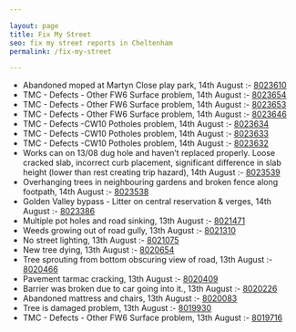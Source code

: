 ```yaml
---

layout: page
title: Fix My Street
seo: fix my street reports in Cheltenham
permalink: /fix-my-street

---
```


<!-- fix_marker starts -->

- Abandoned moped at Martyn Close play park, 14th August :- [8023610](https://www.fixmystreet.com/report/8023610)
- TMC - Defects - Other FW6  Surface problem, 14th August :- [8023654](https://www.fixmystreet.com/report/8023654)
- TMC - Defects - Other FW6  Surface problem, 14th August :- [8023653](https://www.fixmystreet.com/report/8023653)
- TMC - Defects - Other FW6  Surface problem, 14th August :- [8023646](https://www.fixmystreet.com/report/8023646)
- TMC - Defects -CW10 Potholes problem, 14th August :- [8023634](https://www.fixmystreet.com/report/8023634)
- TMC - Defects -CW10 Potholes problem, 14th August :- [8023633](https://www.fixmystreet.com/report/8023633)
- TMC - Defects -CW10 Potholes problem, 14th August :- [8023632](https://www.fixmystreet.com/report/8023632)
- Works can on 13/08 dug hole and haven’t replaced properly. Loose cracked slab, incorrect curb placement, significant difference in slab height (lower than rest creating trip hazard), 14th August :- [8023539](https://www.fixmystreet.com/report/8023539)
- Overhanging trees in neighbouring gardens and broken fence along footpath, 14th August :- [8023538](https://www.fixmystreet.com/report/8023538)
- Golden Valley bypass - Litter on central reservation & verges, 14th August :- [8023386](https://www.fixmystreet.com/report/8023386)
- Multiple pot holes and road sinking, 13th August :- [8021471](https://www.fixmystreet.com/report/8021471)
- Weeds growing out of road gully, 13th August :- [8021310](https://www.fixmystreet.com/report/8021310)
- No street lighting, 13th August :- [8021075](https://www.fixmystreet.com/report/8021075)
- New tree dying, 13th August :- [8020654](https://www.fixmystreet.com/report/8020654)
- Tree sprouting from bottom obscuring view of road, 13th August :- [8020466](https://www.fixmystreet.com/report/8020466)
- Pavement tarmac cracking, 13th August :- [8020409](https://www.fixmystreet.com/report/8020409)
- Barrier was broken due to car going into it., 13th August :- [8020226](https://www.fixmystreet.com/report/8020226)
- Abandoned mattress and chairs, 13th August :- [8020083](https://www.fixmystreet.com/report/8020083)
- Tree is damaged problem, 13th August :- [8019930](https://www.fixmystreet.com/report/8019930)
- TMC - Defects - Other FW6  Surface problem, 13th August :- [8019716](https://www.fixmystreet.com/report/8019716)

<!-- fix_marker ends -->